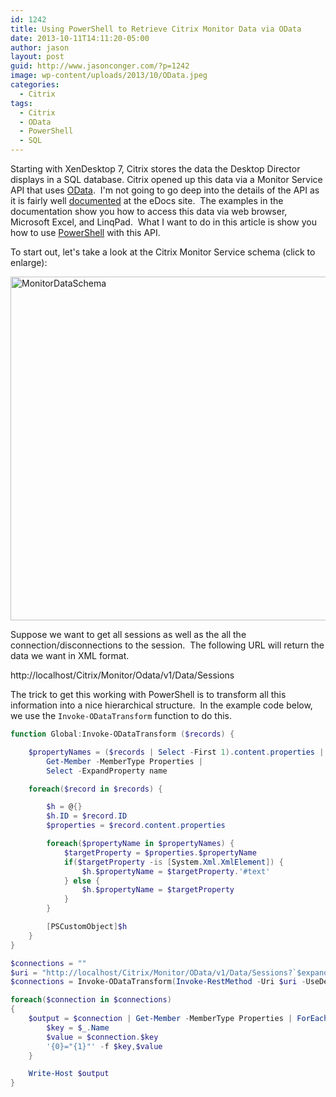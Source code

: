 ```yaml
---
id: 1242
title: Using PowerShell to Retrieve Citrix Monitor Data via OData
date: 2013-10-11T14:11:20-05:00
author: jason
layout: post
guid: http://www.jasonconger.com/?p=1242
image: wp-content/uploads/2013/10/OData.jpeg
categories:
  - Citrix
tags:
  - Citrix
  - OData
  - PowerShell
  - SQL
---
```

Starting with XenDesktop 7, Citrix stores the data the Desktop Director displays in a SQL database. Citrix opened up this data via a Monitor Service API that uses <a title="OData" href="http://www.odata.org/" target="_blank">OData</a>.  I'm not going to go deep into the details of the API as it is fairly well <a title="Citrix Monitor Service OData API Documentation" href="http://support.citrix.com/proddocs/topic/xendesktop-7/cds-ms-odata-wrapper.html" target="_blank">documented</a> at the eDocs site.  The examples in the documentation show you how to access this data via web browser, Microsoft Excel, and LinqPad.  What I want to do in this article is show you how to use <a title="Posts tagged with PowerShell on JasonConger.com" href="http://www.jasonconger.com/post/tag/powershell/">PowerShell</a> with this API.

To start out, let's take a look at the Citrix Monitor Service schema (click to enlarge):

<a href="http://jasonconger.com/wp-content/uploads/2013/10/MonitorDataSchema.png" target="_blank"><img class="aligncenter  wp-image-1243" alt="MonitorDataSchema" src="http://jasonconger.com/wp-content/uploads/2013/10/MonitorDataSchema-1024x940.png" width="600" height="550" /></a>

Suppose we want to get all sessions as well as the all the connection/disconnections to the session.  The following URL will return the data we want in XML format.

http://localhost/Citrix/Monitor/Odata/v1/Data/Sessions

<p style="text-align: left;">The trick to get this working with PowerShell is to transform all this information into a nice hierarchical structure.  In the example code below, we use the <code>Invoke-ODataTransform</code> function to do this.</p>

```powershell
function Global:Invoke-ODataTransform ($records) {

    $propertyNames = ($records | Select -First 1).content.properties |
        Get-Member -MemberType Properties |
        Select -ExpandProperty name

    foreach($record in $records) {

        $h = @{}
        $h.ID = $record.ID
        $properties = $record.content.properties

        foreach($propertyName in $propertyNames) {
            $targetProperty = $properties.$propertyName
            if($targetProperty -is [System.Xml.XmlElement]) {
                $h.$propertyName = $targetProperty.'#text'
            } else {
                $h.$propertyName = $targetProperty
            }
        }

        [PSCustomObject]$h
    }
}

$connections = ""
$uri = "http://localhost/Citrix/Monitor/OData/v1/Data/Sessions?`$expand=Connections"
$connections = Invoke-ODataTransform(Invoke-RestMethod -Uri $uri -UseDefaultCredentials)

foreach($connection in $connections)
{
    $output = $connection | Get-Member -MemberType Properties | ForEach-Object {
        $key = $_.Name
        $value = $connection.$key
        '{0}="{1}"' -f $key,$value
    }

    Write-Host $output
}
```